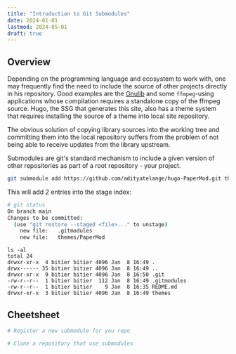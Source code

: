 ```yaml
---
title: "Introduction to Git Submodules"
date: 2024-01-01
lastmod: 2024-05-01
draft: true
---
```


<!-- ```
warning: 535431e89abe2f7965b8816d7b692f75d8fbd0e8:.gitmodules, multiple configurations found for 'submodule.themes/hugo-papermod.path'. Skipping second one!
warning: 535431e89abe2f7965b8816d7b692f75d8fbd0e8:.gitmodules, multiple configurations found for 'submodule.themes/hugo-papermod.url'. Skipping second one!

From github.com:cedric-sun/neo-cesun-hugo-dev
   26bed33..cd88bef  master     -> origin/master
warning: 8d20aa5e6230a3787ae1d405df772b406b4c362c:.gitmodules, multiple configurations found for 'submodule.themes/hugo-papermod.path'. Skipping second one!
warning: 8d20aa5e6230a3787ae1d405df772b406b4c362c:.gitmodules, multiple configurations found for 'submodule.themes/hugo-papermod.url'. Skipping second one!
warning: 535431e89abe2f7965b8816d7b692f75d8fbd0e8:.gitmodules, multiple configurations found for 'submodule.themes/hugo-papermod.path'. Skipping second one!
warning: 535431e89abe2f7965b8816d7b692f75d8fbd0e8:.gitmodules, multiple configurations found for 'submodule.themes/hugo-papermod.url'. Skipping second one!
warning: 535431e89abe2f7965b8816d7b692f75d8fbd0e8:.gitmodules, multiple configurations found for 'submodule.themes/hugo-papermod.path'. Skipping second one!
warning: 535431e89abe2f7965b8816d7b692f75d8fbd0e8:.gitmodules, multiple configurations found for 'submodule.themes/hugo-papermod.url'. Skipping second one!

warning: 8d20aa5e6230a3787ae1d405df772b406b4c362c:.gitmodules, multiple configurations found for 'submodule.themes/hugo-papermod.path'. Skipping second one!
warning: 8d20aa5e6230a3787ae1d405df772b406b4c362c:.gitmodules, multiple configurations found for 'submodule.themes/hugo-papermod.url'. Skipping second one!
warning: 8d20aa5e6230a3787ae1d405df772b406b4c362c:.gitmodules, multiple configurations found for 'submodule.themes/hugo-papermod.path'. Skipping second one!
warning: 8d20aa5e6230a3787ae1d405df772b406b4c362c:.gitmodules, multiple configurations found for 'submodule.themes/hugo-papermod.url'. Skipping second one!
warning: 8d20aa5e6230a3787ae1d405df772b406b4c362c:.gitmodules, multiple configurations found for 'submodule.themes/hugo-papermod.path'. Skipping second one!
warning: 8d20aa5e6230a3787ae1d405df772b406b4c362c:.gitmodules, multiple configurations found for 'submodule.themes/hugo-papermod.url'. Skipping second one!
warning: 8d20aa5e6230a3787ae1d405df772b406b4c362c:.gitmodules, multiple configurations found for 'submodule.themes/hugo-papermod.path'. Skipping second one!
warning: 8d20aa5e6230a3787ae1d405df772b406b4c362c:.gitmodules, multiple configurations found for 'submodule.themes/hugo-papermod.url'. Skipping second one!
Fetching submodule themes/hugo-papermod
From https://github.com/adityatelange/hugo-PaperMod
   0dfff4e..01c333e  exampleSite -> origin/exampleSite
   b288ede..d6cd6d9  master      -> origin/master
Updating 733f9fd..34641a2
Fast-forward
 archetypes/foo.md                                              |   7 ++
 assets/css/extended/columns.css                                |  28 +++++++
 assets/css/extended/override-var.css                           |   3 +
 content/about.md                                               |  17 ++--
 content/arche/pdp-7.md                                         |  97 ++++++++++++++++++++++
 content/arche/unix-history.md                                  |  90 +++++++++++++++++++++
 content/autotools/_index.md                                    |  74 +++++++++++++++++
 content/autotools/autotools_flow.gif                           | Bin 0 -> 39961 bytes
 content/autotools/m4.md                                        |   5 ++
 content/changelog/index.md                                     
``` -->

## Overview

Depending on the programming language and ecosystem to work with, one may frequently find the need to include
the source of other projects directly in his repository. 
Good examples are the [Gnulib](https://www.gnu.org/software/gnulib/) and some `ffmpeg`-using applications
whose compilation requires a standalone copy of the ffmpeg source. Hugo, the SSG that generates this site, also has
a theme system that requires installing the source of a theme into local site repository.

The obvious solution of copying library sources into the working tree and committing them into the local repository
suffers from the problem of not being able to receive updates from the library upstream.

Submodules are git's standard mechanism to include a given version of other repositories as part of a root repository - your project.


```sh
git submodule add https://github.com/adityatelange/hugo-PaperMod.git themes/PaperMod
```

This will add 2 entries into the stage index:

```sh
# git status
On branch main
Changes to be committed:
  (use "git restore --staged <file>..." to unstage)
	new file:   .gitmodules
	new file:   themes/PaperMod

```

```
ls -al
total 24
drwxr-xr-x  4 bitier bitier 4096 Jan  8 16:49 .
drwx------ 35 bitier bitier 4096 Jan  8 16:49 ..
drwxr-xr-x  9 bitier bitier 4096 Jan  8 16:50 .git
-rw-r--r--  1 bitier bitier  112 Jan  8 16:49 .gitmodules
-rw-r--r--  1 bitier bitier    9 Jan  8 16:35 REDME.md
drwxr-xr-x  3 bitier bitier 4096 Jan  8 16:49 themes
```


## Cheetsheet

```sh
# Register a new submodule for you repo

# Clone a repository that use submodules
